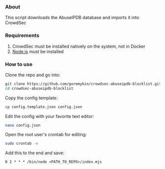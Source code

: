 ### About
This script downloads the AbuseIPDB database and imports it into CrowdSec

### Requirements
1. CrowdSec must be installed natively on the system, not in Docker
2. [Node.js](https://nodejs.org/en) must be installed


### How to use
Clone the repo and go into:
```bash
git clone https://github.com/goremykin/crowdsec-abuseipdb-blocklist.git
cd crowdsec-abuseipdb-blocklist
```

Copy the config template:
```bash
cp config.template.json config.json
```

Edit the config with your favorite text editor:
```bash
nano config.json
```

Open the root user's crontab for editing:
```bash
sudo crontab -e
```

Add this to the end and save:
```
0 2 * * * /bin/node <PATH_TO_REPO>/index.mjs
```
